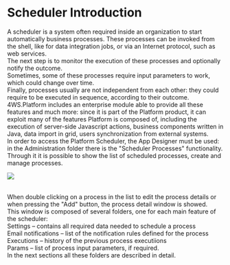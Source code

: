 # Scheduler Introduction

A scheduler is a system often required inside an organization to start automatically business processes. These processes can be invoked from the shell, like for data integration jobs, or via an Internet protocol, such as web services.  
The next step is to monitor the execution of these processes and optionally notify the outcome.  
Sometimes, some of these processes require input parameters to work, which could change over time.  
Finally, processes usually are not independent from each other: they could require to be executed in sequence, according to their outcome.  
4WS.Platform includes an enterprise module able to provide all these features and much more: since it is part of the Platform product, it can exploit many of the features Platform is composed of, including the execution of server-side Javascript actions, business components written in Java, data import in grid, users synchronization from external systems.  
In order to access the Platform Scheduler, the App Designer must be used: in the Administration folder there is the "Scheduler Processes" functionality. Through it it is possible to show the list of scheduled processes, create and manage processes.

![](http://4wsplatform.org/wp-content/plugins../../uploads/media/copiadischedulermanual/image09.png)

|  |
| :--- |


When double clicking on a process in the list to edit the process details or when pressing the "Add" button, the process detail window is showed.  
This window is composed of several folders, one for each main feature of the scheduler:  
Settings – contains all required data needed to schedule a process  
Email notifications – list of the notification rules defined for the process  
Executions – history of the previous process executiions  
Params – list of process input parameters, if required.  
In the next sections all these folders are described in detail.

